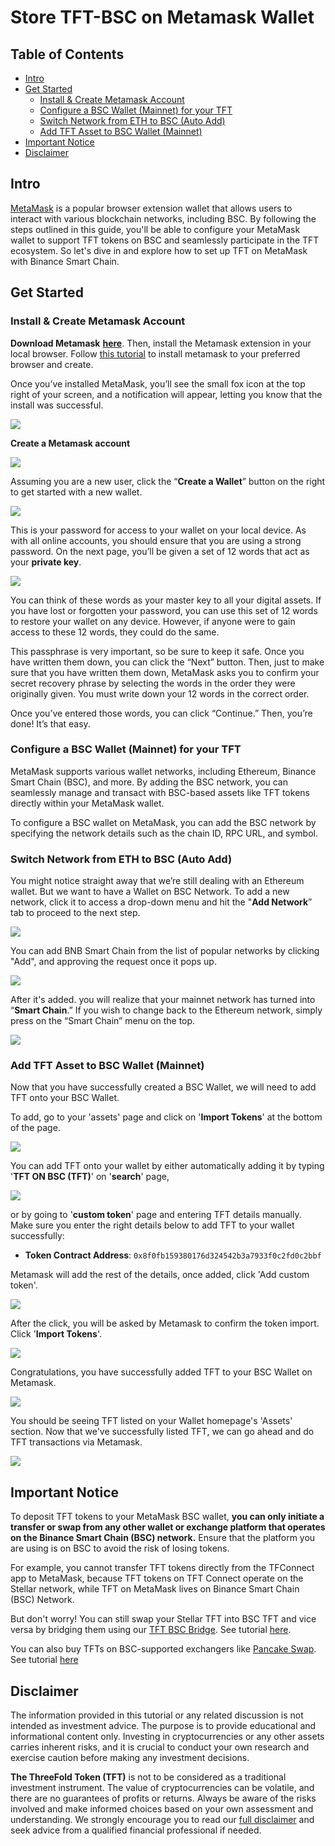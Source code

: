 <h1> Store TFT-BSC on Metamask Wallet </h1>

<h2>Table of Contents</h2>

- [Intro](#intro)
- [Get Started](#get-started)
  - [Install \& Create Metamask Account](#install--create-metamask-account)
  - [Configure a BSC Wallet (Mainnet) for your TFT](#configure-a-bsc-wallet-mainnet-for-your-tft)
  - [Switch Network from ETH to BSC (Auto Add)](#switch-network-from-eth-to-bsc-auto-add)
  - [Add TFT Asset to BSC Wallet (Mainnet)](#add-tft-asset-to-bsc-wallet-mainnet)
- [Important Notice](#important-notice)
- [Disclaimer](#disclaimer)

## Intro

[ MetaMask](https://metamask.io/) is a popular browser extension wallet that allows users to interact with various blockchain networks, including BSC. By following the steps outlined in this guide, you'll be able to configure your MetaMask wallet to support TFT tokens on BSC and seamlessly participate in the TFT ecosystem. So let's dive in and explore how to set up TFT on MetaMask with Binance Smart Chain.

## Get Started

### Install & Create Metamask Account

**Download Metamask** [**here**](https://metamask.io/download.html). Then, install the Metamask extension in your local browser. Follow [this tutorial](https://support.metamask.io/hc/en-us/articles/360015489531-Getting-started-with-MetaMask) to install metamask to your preferred browser and create. 

Once you’ve installed MetaMask, you’ll see the small fox icon at the top right of your screen, and a notification will appear, letting you know that the install was successful.

![](./img/metamask_installed.png)

**Create a Metamask account**

![](./img/metamask_new.png)

Assuming you are a new user, click the “**Create a Wallet**” button on the right to get started with a new wallet. 

![](./img/metamask_pass.png)

This is your password for access to your wallet on your local device. As with all online accounts, you should ensure that you are using a strong password. On the next page, you’ll be given a set of 12 words that act as your **private key**. 

![](./img/metamask_privatekey.png)

You can think of these words as your master key to all your digital assets. If you have lost or forgotten your password, you can use this set of 12 words to restore your wallet on any device. However, if anyone were to gain access to these 12 words, they could do the same.

This passphrase is very important, so be sure to keep it safe. Once you have written them down, you can click the “Next” button. Then, just to make sure that you have written them down, MetaMask asks you to confirm your secret recovery phrase by selecting the words in the order they were originally given. You must write down your 12 words in the correct order. 

Once you’ve entered those words, you can click “Continue.” Then, you’re done! It’s that easy. 

### Configure a BSC Wallet (Mainnet) for your TFT

 MetaMask supports various wallet networks, including Ethereum, Binance Smart Chain (BSC), and more. By adding the BSC network, you can seamlessly manage and transact with BSC-based assets like TFT tokens directly within your MetaMask wallet.
 
 To configure a BSC wallet on MetaMask, you can add the BSC network by specifying the network details such as the chain ID, RPC URL, and symbol. 

### Switch Network from ETH to BSC (Auto Add)

You might notice straight away that we’re still dealing with an Ethereum wallet. But we want to have a Wallet on BSC Network. To add a new network, click it to access a drop-down menu and hit the "**Add Network**” tab to proceed to the next step. 

![](./img/metamask_add.png)

You can add BNB Smart Chain from the list of popular networks by clicking "Add", and approving the request once it pops up. 

![](./img/metamask_choose.png)

After it's added. you will realize that your mainnet network has turned into “**Smart Chain**.” If you wish to change back to the Ethereum network, simply press on the “Smart Chain” menu on the top. 

![](./img/metamask_switch.png)


### Add TFT Asset to BSC Wallet (Mainnet)

Now that you have successfully created a BSC Wallet, we will need to add TFT onto your BSC Wallet. 

To add, go to your 'assets' page and click on '**Import Tokens**' at the bottom of the page.

![](./img/metamask_import.png)

You can add TFT onto your wallet by either automatically adding it by typing '**TFT ON BSC (TFT)**' on '**search**' page,

![](./img/metamask_tft_auto.png)

or by going to '**custom token**' page and entering TFT details manually. Make sure you enter the right details below to add TFT to your wallet successfully:

- **Token Contract Address**: ```0x8f0fb159380176d324542b3a7933f0c2fd0c2bbf```

Metamask will add the rest of the details, once added, click 'Add custom token'. 

![](./img/metamask_custom.png)

After the click, you will be asked by Metamask to confirm the token import. Click '**Import Tokens**'.

![](./img/metamask_confirm.png)

Congratulations, you have successfully added TFT to your BSC Wallet on Metamask.

![](./img/metamask_tft.png)

You should be seeing TFT listed on your Wallet homepage's 'Assets' section. Now that we've successfully listed TFT, we can go ahead and do TFT transactions via Metamask.

![](./img/metamask_tft_home.png)

## Important Notice

To deposit TFT tokens to your MetaMask BSC wallet, **you can only initiate a transfer or swap from any other wallet or exchange platform that operates on the Binance Smart Chain (BSC) network.** Ensure that the platform you are using is on BSC to avoid the risk of losing tokens.

For example, you cannot transfer TFT tokens directly from the TFConnect app to MetaMask, because TFT tokens on TFT Connect operate on the Stellar network, while TFT on MetaMask lives on Binance Smart Chain (BSC) Network. 

But don't worry! You can still swap your Stellar TFT into BSC TFT and vice versa by bridging them using our [TFT BSC Bridge](https://bridge.bsc.threefold.io/). See tutorial [here](/src/farmers/threefold_token/buy_sell_tft/tfchain_stellar_bridge.md).

You can also buy TFTs on BSC-supported exchangers like [Pancake Swap](https://pancakeswap.finance/). See tutorial [here](../buytft/pancakeswap.md)

## Disclaimer

The information provided in this tutorial or any related discussion is not intended as investment advice. The purpose is to provide educational and informational content only. Investing in cryptocurrencies or any other assets carries inherent risks, and it is crucial to conduct your own research and exercise caution before making any investment decisions. 

**The ThreeFold Token (TFT)** is not to be considered as a traditional investment instrument. The value of cryptocurrencies can be volatile, and there are no guarantees of profits or returns. Always be aware of the risks involved and make informed choices based on your own assessment and understanding. We strongly encourage you to read our [full disclaimer](https://library.threefold.me/info/legal/#/legal__disclaimer) and seek advice from a qualified financial professional if needed.